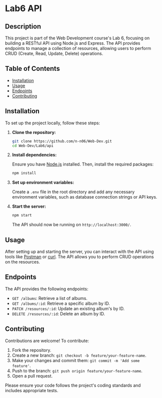 # Lab6 API

## Description

This project is part of the Web Development course's Lab 6, focusing on building a RESTful API using Node.js and Express. The API provides endpoints to manage a collection of resources, allowing users to perform CRUD (Create, Read, Update, Delete) operations.

## Table of Contents

- [Installation](#installation)
- [Usage](#usage)
- [Endpoints](#endpoints)
- [Contributing](#contributing)

## Installation

To set up the project locally, follow these steps:

1. **Clone the repository:**

   ```bash
   git clone https://github.com/n-n06/Web-Dev.git
   cd Web-Dev/Lab6/api
   ```

2. **Install dependencies:**

   Ensure you have [Node.js](https://nodejs.org/) installed. Then, install the required packages:

   ```bash
   npm install
   ```

3. **Set up environment variables:**

   Create a `.env` file in the root directory and add any necessary environment variables, such as database connection strings or API keys.

4. **Start the server:**

   ```bash
   npm start
   ```

   The API should now be running on `http://localhost:3000/`.

## Usage

After setting up and starting the server, you can interact with the API using tools like [Postman](https://www.postman.com/) or [curl](https://curl.se/). The API allows you to perform CRUD operations on the resources.

## Endpoints

The API provides the following endpoints:

- `GET /albums`: Retrieve a list of albums.
- `GET /albums/:id`: Retrieve a specific album by ID.
- `PATCH /resources/:id`: Update an existing album's by ID.
- `DELETE /resources/:id`: Delete an album by ID.



## Contributing

Contributions are welcome! To contribute:

1. Fork the repository.
2. Create a new branch: `git checkout -b feature/your-feature-name`.
3. Make your changes and commit them: `git commit -m 'Add some feature'`.
4. Push to the branch: `git push origin feature/your-feature-name`.
5. Open a pull request.

Please ensure your code follows the project's coding standards and includes appropriate tests.
